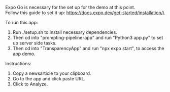 Expo Go is necessary for the set up for the demo at this point.\
Follow this guide to set it up: https://docs.expo.dev/get-started/installation/\

To run this app:

1. Run ./setup.sh to install necessary dependencies.
2. Then cd into "prompting-pipeline-app" and run "Python3 app.py" to set up server side tasks.
3. Then cd into "TransparencyApp" and run "npx expo start", to access the app demo.

Instructions:
1. Copy a newsarticle to your clipboard.
2. Go to the app and click paste URL.
3. Click to Analyze.
